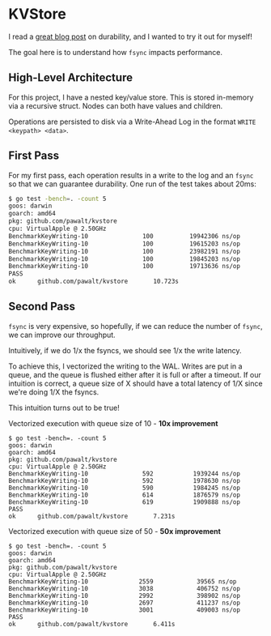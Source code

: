 # KVStore

I read a [great blog post](http://justinjaffray.com/durability-and-redo-logging/) on durability, and I wanted to try it out for myself!

The goal here is to understand how `fsync` impacts performance.

## High-Level Architecture

For this project, I have a nested key/value store. This is stored in-memory via a recursive struct. Nodes can both have values and children.

Operations are persisted to disk via a Write-Ahead Log in the format `WRITE <keypath> <data>`.

## First Pass

For my first pass, each operation results in a write to the log and an `fsync` so that we can guarantee durability. One run of the test takes about 20ms:

```bash
$ go test -bench=. -count 5
goos: darwin
goarch: amd64
pkg: github.com/pawalt/kvstore
cpu: VirtualApple @ 2.50GHz
BenchmarkKeyWriting-10               100          19942306 ns/op
BenchmarkKeyWriting-10               100          19615203 ns/op
BenchmarkKeyWriting-10               100          23982191 ns/op
BenchmarkKeyWriting-10               100          19845203 ns/op
BenchmarkKeyWriting-10               100          19713636 ns/op
PASS
ok      github.com/pawalt/kvstore       10.723s
```

## Second Pass

`fsync` is very expensive, so hopefully, if we can reduce the number of `fsync`, we can improve our throughput.

Intuitively, if we do 1/x the fsyncs, we should see 1/x the write latency.

To achieve this, I vectorized the writing to the WAL. Writes are put in a queue, and the queue is flushed either after it is full or after a timeout. If our intuition is correct, a queue size of X should have a total latency of 1/X since we're doing 1/X the fsyncs.

This intuition turns out to be true!

Vectorized execution with queue size of 10 - **10x improvement**

```
$ go test -bench=. -count 5
goos: darwin
goarch: amd64
pkg: github.com/pawalt/kvstore
cpu: VirtualApple @ 2.50GHz
BenchmarkKeyWriting-10               592           1939244 ns/op
BenchmarkKeyWriting-10               592           1978630 ns/op
BenchmarkKeyWriting-10               590           1984245 ns/op
BenchmarkKeyWriting-10               614           1876579 ns/op
BenchmarkKeyWriting-10               619           1909888 ns/op
PASS
ok      github.com/pawalt/kvstore       7.231s
```

Vectorized execution with queue size of 50 - **50x improvement**

```
$ go test -bench=. -count 5
goos: darwin
goarch: amd64
pkg: github.com/pawalt/kvstore
cpu: VirtualApple @ 2.50GHz
BenchmarkKeyWriting-10              2559            39565 ns/op
BenchmarkKeyWriting-10              3038            406752 ns/op
BenchmarkKeyWriting-10              2992            398902 ns/op
BenchmarkKeyWriting-10              2697            411237 ns/op
BenchmarkKeyWriting-10              3001            409003 ns/op
PASS
ok      github.com/pawalt/kvstore       6.411s
```
